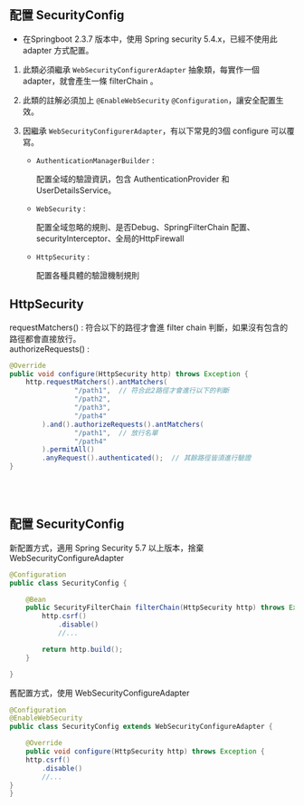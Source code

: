 ## 配置 SecurityConfig
* 在Springboot 2.3.7 版本中，使用 Spring security 5.4.x，已經不使用此 adapter 方式配置。
1. 此類必須繼承 `WebSecurityConfigurerAdapter` 抽象類，每實作一個 adapter，就會產生一條 filterChain 。
2. 此類的註解必須加上 `@EnableWebSecurity` `@Configuration`，讓安全配置生效。
3. 因繼承 `WebSecurityConfigurerAdapter`，有以下常見的3個 configure 可以覆寫。

    * `AuthenticationManagerBuilder` : 
        
        配置全域的驗證資訊，包含 AuthenticationProvider 和 UserDetailsService。

    * `WebSecurity` :

        配置全域忽略的規則、是否Debug、SpringFilterChain 配置、securityInterceptor、全局的HttpFirewall

    * `HttpSecurity` :

        配置各種具體的驗證機制規則


## HttpSecurity
requestMatchers() : 符合以下的路徑才會進 filter chain 判斷，如果沒有包含的路徑都會直接放行。  
authorizeRequests() : 
```java
@Override
public void configure(HttpSecurity http) throws Exception {
    http.requestMatchers().antMatchers(
                "/path1",  // 符合此2路徑才會進行以下的判斷
                "/path2",
                "/path3",
                "/path4"
        ).and().authorizeRequests().antMatchers(
                "/path1",  // 放行名單
                "/path4"
        ).permitAll()
        .anyRequest().authenticated();  // 其餘路徑皆須進行驗證
}
```


<br/>

<br/>

## 配置 SecurityConfig
新配置方式，適用 Spring Security 5.7 以上版本，捨棄 WebSecurityConfigureAdapter
```java
@Configuration
public class SecurityConfig {

    @Bean
    public SecurityFilterChain filterChain(HttpSecurity http) throws Exception {
        http.csrf()
            .disable()
            //...

        return http.build();
    }

}
```
舊配置方式，使用 WebSecurityConfigureAdapter
```java
@Configuration
@EnableWebSecurity
public class SecurityConfig extends WebSecurityConfigureAdapter {

    @Override
    public void configure(HttpSecurity http) throws Exception {
    http.csrf()
        .disable()
        //...
}
}
```